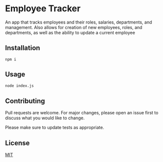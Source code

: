 # Employee Tracker

An app that tracks employees and their roles, salaries, departments, and management. Also allows for creation of new employees, roles, and departments, as well as the ability to update a current employee

## Installation
```
npm i
```
## Usage

```python
node index.js
```

## Contributing

Pull requests are welcome. For major changes, please open an issue first
to discuss what you would like to change.

Please make sure to update tests as appropriate.

## License

[MIT](https://choosealicense.com/licenses/mit/)